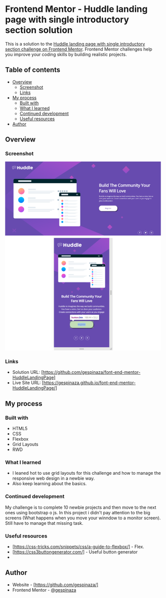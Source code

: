 # Frontend Mentor - Huddle landing page with single introductory section solution

This is a solution to the [Huddle landing page with single introductory section challenge on Frontend Mentor](https://www.frontendmentor.io/challenges/huddle-landing-page-with-a-single-introductory-section-B_2Wvxgi0). Frontend Mentor challenges help you improve your coding skills by building realistic projects. 

## Table of contents

- [Overview](#overview)
  - [Screenshot](#screenshot)
  - [Links](#links)
- [My process](#my-process)
  - [Built with](#built-with)
  - [What I learned](#what-i-learned)
  - [Continued development](#continued-development)
  - [Useful resources](#useful-resources)
- [Author](#author)


## Overview

### Screenshot

![Final Result](https://github.com/gespinaza/font-end-mentor-HuddleLandingPage/blob/main/images/full%20screenshot.png)
![Final Result - Responsive](https://github.com/gespinaza/font-end-mentor-HuddleLandingPage/blob/main/images/responsive-screenshoot.png)


### Links

- Solution URL: [https://github.com/gespinaza/font-end-mentor-HuddleLandingPage]
- Live Site URL: [https://gespinaza.github.io/font-end-mentor-HuddleLandingPage/]

## My process

### Built with

- HTML5
- CSS
- Flexbox
- Grid Layouts
- RWD



### What I learned

- I leaned hot to use grid layouts for this challenge and how to manage the responsive web design in a newbie way.
- Also keep learning about the basics.



### Continued development

My challenge is to complete 10 newbie projects and then move to the next ones using bootstrap o js.
In this project i didn't pay attention to the big screens (What happens when you move your winndow to a monitor screen). Still have to manage that missing task.

### Useful resources

- [https://css-tricks.com/snippets/css/a-guide-to-flexbox/] - Flex.
- [https://css3buttongenerator.com/] - Useful button generator 
- 



## Author

- Website - [https://github.com/gespinaza/]
- Frontend Mentor - [@gespinaza](https://www.frontendmentor.io/profile/gespinaza)
